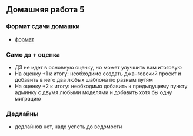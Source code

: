 ## Домашняя работа 5


### Формат сдачи домашки

- [формат](../../docs/homework-flow.md)


### Само дз + оценка

- ДЗ не идет в основную оценку, но может улучшить вам итоговую
- На оценку +1 к итогу: необходимо создать джанговский проект и добавить в него два любых шаблона по разным путям
- На оценку +2 к итогу: необходимо добавить к предыдущему пункту админку с двумя любыми моделями и добавить хотя бы одну миграцию


### Дедлайны

- дедлайнов нет, надо успеть до ведомости
